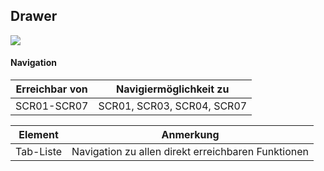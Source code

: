 ## Drawer 


![](https://github.com/isd-nunkesser/sd-2019-froyo/blob/master/Drawer.PNG)


#### Navigation
|**Erreichbar von**| **Navigiermöglichkeit zu**|
|-----|----------------|
|SCR01-SCR07| SCR01, SCR03, SCR04, SCR07 |

|**Element**| **Anmerkung**|
|-----|----------------|
|Tab-Liste|Navigation zu allen direkt erreichbaren Funktionen|



